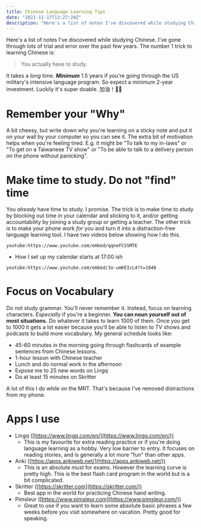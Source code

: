 ```yaml
---
title: Chinese Language Learning Tips
date: "2021-11-17T13:27:20Z"
description: "Here's a list of notes I've discovered while studying Chinese. I've gone through lots of trial and error over the past few years."
---
```


Here's a list of notes I've discovered while studying Chinese. I've gone through lots of trial and error over the past few years. The number 1 trick to learning Chinese is:

> You actually have to study.

It takes a _long_ time. **_Minimum_** 1.5 years if you're going through the US military's intensive language program. So expect a minimum 2-year investment. Luckily it's super doable. 加油！💪🏻

# Remember your "Why"

A bit cheesy, but write down why you're learning on a sticky note and put it on your wall by your computer so you can see it. The extra bit of motivation helps when you're feeling tired. E.g. it might be "To talk to my in-laws" or "To get on a Taiwanese TV show" or "To be able to talk to a delivery person on the phone without panicking".

# Make time to study. Do not "find" time

You _already_ have time to study. I promise. The trick is to make time to study by blocking out time in your calendar and sticking to it, and/or getting accountability by joining a study group or getting a teacher. The other trick is to make your phone work _for_ you and turn it into a distraction-free language learning tool. I have two videos below showing how I do this.

`youtube:https://www.youtube.com/embed/qqneFCSSMTE`

- How I set up my calendar starts at 17:00 ish

`youtube:https://www.youtube.com/embed/3o-umKEIcL4?t=1048`

# Focus on Vocabulary

Do not study grammar. You'll never remember it. Instead, focus on learning characters. _Especially_ if you're a beginner. **You can noun yourself out of most situations.** Do whatever it takes to learn 1000 of them. Once you get to 1000 it gets a lot easier because you'll be able to listen to TV shows and podcasts to build more vocabulary. My general schedule looks like:

- 45-60 minutes in the morning going through flashcards of example sentences from Chinese lessons.
- 1-hour lesson with Chinese teacher
- Lunch and do normal work in the afternoon
- Expose me to 25 new words on Lingq
- Do at least 15 minutes on Skritter

A lot of this I do while on the MRT. That's because I've removed distractions from my phone.

# Apps I use

- Lingq ([https://www.lingq.com/en/](https://www.lingq.com/en/))
  - This is my favourite for extra reading practice or if you're doing language learning as a hobby. Very low barrier to entry. It focuses on reading stories, and is generally a lot more "fun" than other apps.
- Anki ([https://apps.ankiweb.net/](https://apps.ankiweb.net/))
  - This is an absolute _must_ for exams. However the learning curve is pretty high. This is the best flash card program in the world but is a bit complicated.
- Skritter ([https://skritter.com](https://skritter.com/))
  - Best app in the world for practicing Chinese hand writing.
- Pimsleur ([https://www.pimsleur.com](https://www.pimsleur.com/))
  - Great to use if you want to learn some absolute basic phrases a few weeks before you visit somewhere on vacation. Pretty good for speaking.
